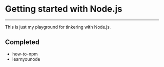 # Getting started with Node.js
----
This is just my playground for tinkering with Node.js.

## Completed
* how-to-npm
* learnyounode

